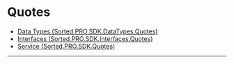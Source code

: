# Quotes
* [Data Types (Sorted.PRO.SDK.DataTypes.Quotes)](/pro-sdk/ref-quotes/Sorted.PRO.SDK.DataTypes.Quotes.html)
* [Interfaces (Sorted.PRO.SDK.Interfaces.Quotes)](/pro-sdk/ref-quotes/Sorted.PRO.SDK.Interfaces.Quotes.html)
* [Service (Sorted.PRO.SDK.Quotes)](/pro-sdk/ref-quotes/Sorted.PRO.SDK.Quotes.html)

---

